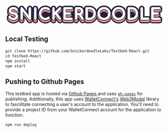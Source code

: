 ![Snickerdoodle Protocol](/snickerdoodle_horizontal_notab.png)

## Local Testing

```
git clone https://github.com/SnickerdoodleLabs/Testbed-React.git
cd Testbed-React
npm install 
npm start
```

## Pushing to Github Pages

This testbed app is hosted via [Github Pages ](https://pages.github.com/) and uses [`gh-pages`](https://www.npmjs.com/package/gh-pages)
for publishing. Additionally, this app uses [WalletConnect's](https://walletconnect.com/) [Web3Modal](https://web3modal.com/) library to
fascilitate connecting a user's account to the application. You'll need to provide a project ID from your WalletConnect account for the 
application to function. 

```
npm run deploy
```